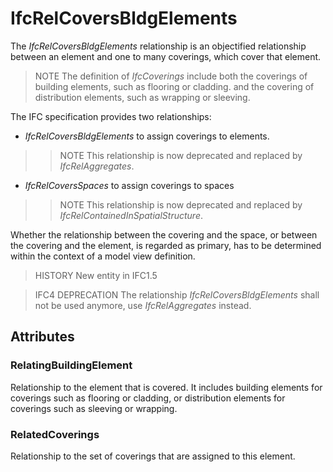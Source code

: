 # IfcRelCoversBldgElements

The _IfcRelCoversBldgElements_ relationship is an objectified relationship between an element and one to many coverings, which cover that element.<!-- end of definition -->

> NOTE The definition of _IfcCoverings_ include both the coverings of building elements, such as flooring or cladding. and the covering of distribution elements, such as wrapping or sleeving.

The IFC specification provides two relationships:

* _IfcRelCoversBldgElements_ to assign coverings to elements.
>> NOTE This relationship is now deprecated and replaced by _IfcRelAggregates_.
* _IfcRelCoversSpaces_ to assign coverings to spaces
>> NOTE This relationship is now deprecated and replaced by _IfcRelContainedInSpatialStructure_.

Whether the relationship between the covering and the space, or between the covering and the element, is regarded as primary, has to be determined within the context of a model view definition.

> HISTORY New entity in IFC1.5

> IFC4 DEPRECATION The relationship _IfcRelCoversBldgElements_ shall not be used anymore, use _IfcRelAggregates_ instead.

## Attributes

### RelatingBuildingElement
Relationship to the element that is covered. It includes building elements for coverings such as flooring or cladding, or distribution elements for coverings such as sleeving or wrapping.

### RelatedCoverings
Relationship to the set of coverings that are assigned to this element.
